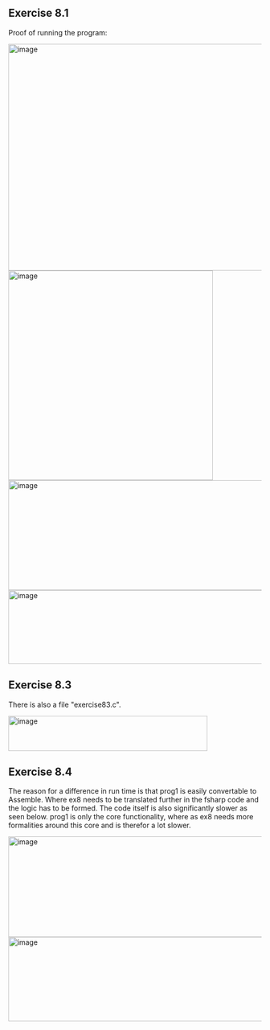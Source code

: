 ## Exercise 8.1

Proof of running the program: 

<img width="783" height="451" alt="image" src="https://github.com/user-attachments/assets/45233dfb-ed46-4a7c-8dfd-aa2b051c8cfb" />

<img width="407" height="417" alt="image" src="https://github.com/user-attachments/assets/8a3a7067-48d4-4d42-bec5-c6f2cbb62393" />

<img width="1012" height="219" alt="image" src="https://github.com/user-attachments/assets/defd11dd-4255-48fe-bd67-700582c59138" />

<img width="831" height="147" alt="image" src="https://github.com/user-attachments/assets/2d7eaee3-6e3b-4f94-b722-bc9f498527d4" />

## Exercise 8.3

There is also a file "exercise83.c".

<img width="396" height="70" alt="image" src="https://github.com/user-attachments/assets/4609db77-a3ca-4f07-a7fd-eaf53466f395" />


## Exercise 8.4

The reason for a difference in run time is that prog1 is easily convertable to Assemble. Where ex8 needs to be translated further in the fsharp code and the logic has to be formed. The code itself is also significantly slower as seen below. prog1 is only the core functionality, where as ex8 needs more formalities around this core and is therefor a lot slower. 

<img width="820" height="200" alt="image" src="https://github.com/user-attachments/assets/e6954ee9-65d1-4d0b-a409-9030413fb2b3" />

<img width="891" height="168" alt="image" src="https://github.com/user-attachments/assets/2e5a2ea5-60ca-4336-872a-96a32bee1874" />


